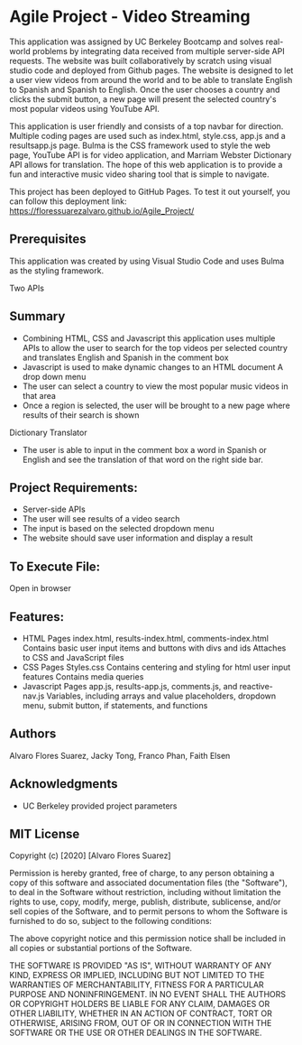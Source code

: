 # Agile Project - Video Streaming

This application was assigned by UC Berkeley Bootcamp and solves real-world problems by integrating data received from multiple server-side API requests. The website was built collaboratively by scratch using visual studio code and deployed from Github pages. The website is designed to let a user view videos from around the world and to be able to translate English to Spanish and Spanish to English. Once the user chooses a country and clicks the submit button, a new page will present the selected country's most popular videos using YouTube API.

This application is user friendly and consists of a top navbar for direction. Multiple coding pages are used such as index.html, style.css, app.js and a resultsapp.js page. Bulma is the CSS framework used to style the web page, YouTube API is for video application, and Marriam Webster Dictionary API allows for translation. The hope of this web application is to provide a fun and interactive music video sharing tool that is simple to navigate.

This project has been deployed to GitHub Pages. To test it out yourself, you can follow this deployment link:
https://floressuarezalvaro.github.io/Agile_Project/

## Prerequisites

This application was created by using Visual Studio Code and uses Bulma as the styling framework.

Two APIs

## Summary

- Combining HTML, CSS and Javascript this application uses multiple APIs to allow the user to search for the top videos per selected country and translates English and Spanish in the comment box
- Javascript is used to make dynamic changes to an HTML document
  A drop down menu
- The user can select a country to view the most popular music videos in that area
- Once a region is selected, the user will be brought to a new page where results of their search is shown

Dictionary Translator 

- The user is able to input in the comment box a word in Spanish or English and see the translation of that word on the right side bar. 

## Project Requirements:

- Server-side APIs
- The user will see results of a video search
- The input is based on the selected dropdown menu
- The website should save user information and display a result

## To Execute File:

Open in browser

## Features:

- HTML Pages
  index.html, results-index.html, comments-index.html
  Contains basic user input items and buttons with divs and ids
  Attaches to CSS and JavaScript files
- CSS Pages
  Styles.css
  Contains centering and styling for html user input features
  Contains media queries
- Javascript Pages 
  app.js, results-app.js, comments.js, and reactive-nav.js
  Variables, including arrays and value placeholders, dropdown menu, submit button, if statements, and functions

## Authors

Alvaro Flores Suarez,
Jacky Tong,
Franco Phan,
Faith Elsen

## Acknowledgments

- UC Berkeley provided project parameters

## MIT License

Copyright (c) [2020] [Alvaro Flores Suarez]

Permission is hereby granted, free of charge, to any person obtaining a copy
of this software and associated documentation files (the "Software"), to deal
in the Software without restriction, including without limitation the rights
to use, copy, modify, merge, publish, distribute, sublicense, and/or sell
copies of the Software, and to permit persons to whom the Software is
furnished to do so, subject to the following conditions:

The above copyright notice and this permission notice shall be included in all
copies or substantial portions of the Software.

THE SOFTWARE IS PROVIDED "AS IS", WITHOUT WARRANTY OF ANY KIND, EXPRESS OR
IMPLIED, INCLUDING BUT NOT LIMITED TO THE WARRANTIES OF MERCHANTABILITY,
FITNESS FOR A PARTICULAR PURPOSE AND NONINFRINGEMENT. IN NO EVENT SHALL THE
AUTHORS OR COPYRIGHT HOLDERS BE LIABLE FOR ANY CLAIM, DAMAGES OR OTHER
LIABILITY, WHETHER IN AN ACTION OF CONTRACT, TORT OR OTHERWISE, ARISING FROM,
OUT OF OR IN CONNECTION WITH THE SOFTWARE OR THE USE OR OTHER DEALINGS IN THE
SOFTWARE.